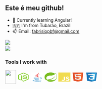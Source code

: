 ## Este é meu github!

- 🌱 Currently learning Angular!
- :brazil: I'm from Tubarão, Brazil
- 📫 Email: fabrisiopbf@gmail.com

 <div>
  <a href="https://br.linkedin.com/in/fabrisio-pereira-bez-fontana-filho-259965205/>
  <img height="180em" src="https://github-readme-stats.vercel.app/api?username=fabrisiofilho&show_icons=true&theme=dark&include_all_commits=true&count_private=true"/>
  <img height="200em" src="https://github-readme-stats.vercel.app/api/top-langs/?username=fabrisiofilho&layout=compact&langs_count=7&theme=dark"/>
</div>

 <div>
    <a href="https://www.linkedin.com/in/fabrisio-bez-fontana-filho-259965205/" target="_blank"><img src="https://img.shields.io/badge/-LinkedIn-%230077B5?style=for-the-badge&logo=linkedin&logoColor=white" target="_blank"></a> 

### Tools I work with
</div>
 <div style="display: inline_block">
  <img src="https://raw.githubusercontent.com/DaanDeSmedt/awesome-angular/master/angular.svg?sanitize=true" align="center" width="35" height="45">
  <img align="center" alt="Nodejs" height="30" width="40" src="https://raw.githubusercontent.com/devicons/devicon/master/icons/nodejs/nodejs-original.svg">
  <img align="center" alt="Nodejs" height="30" width="40" src="https://raw.githubusercontent.com/devicons/devicon/master/icons/java/java-original.svg">
  <img align="center" alt="Nodejs" height="30" width="40" src="https://raw.githubusercontent.com/devicons/devicon/master/icons/spring/spring-original.svg">
  <img align="center" alt="Javascript" height="30" width="40" src="https://raw.githubusercontent.com/devicons/devicon/master/icons/javascript/javascript-plain.svg">
  <img align="center" alt="HTML" height="30" width="40" src="https://raw.githubusercontent.com/devicons/devicon/master/icons/html5/html5-original.svg">
  <img align="center" alt="CSS" height="30" width="40" src="https://raw.githubusercontent.com/devicons/devicon/master/icons/css3/css3-original.svg">
</div>
